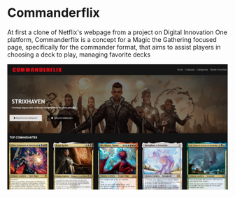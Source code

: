 # Commanderflix

At first a clone of Netflix's webpage from a project on Digital Innovation One platform, Commanderflix is a concept for a Magic the Gathering focused page, 
specifically for the commander format, that aims to assist players in choosing a deck to play, managing favorite decks

![alt text](img/readmeimg.png) 
